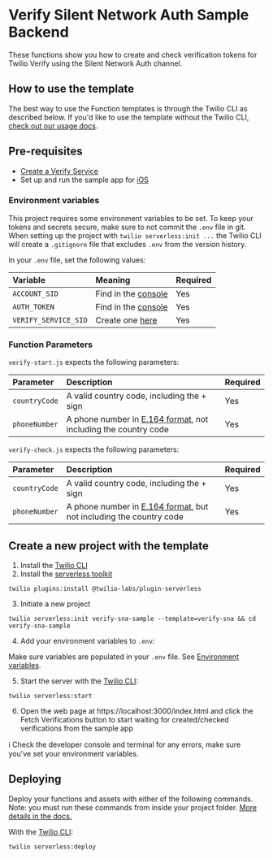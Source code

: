 # Verify Silent Network Auth Sample Backend

These functions show you how to create and check verification tokens for Twilio Verify using the Silent Network Auth channel.

## How to use the template

The best way to use the Function templates is through the Twilio CLI as described below. If you'd like to use the template without the Twilio CLI, [check out our usage docs](../docs/USING_FUNCTIONS.md).

## Pre-requisites

- [Create a Verify Service](https://www.twilio.com/console/verify/services)
- Set up and run the sample app for [iOS](https://github.com/twilio/twilio-verify-ios)

### Environment variables

This project requires some environment variables to be set. To keep your tokens and secrets secure, make sure to not commit the `.env` file in git. When setting up the project with `twilio serverless:init ...` the Twilio CLI will create a `.gitignore` file that excludes `.env` from the version history.

In your `.env` file, set the following values:

| Variable             | Meaning                                                           | Required |
| :------------------- | :---------------------------------------------------------------- | :------- |
| `ACCOUNT_SID`        | Find in the [console](https://www.twilio.com/console)             | Yes      |
| `AUTH_TOKEN`         | Find in the [console](https://www.twilio.com/console)             | Yes      |
| `VERIFY_SERVICE_SID` | Create one [here](https://www.twilio.com/console/verify/services) | Yes      |


### Function Parameters

`verify-start.js` expects the following parameters:

| Parameter      | Description                                 | Required |
| :------------- | :------------------------------------------ | :------- |
| `countryCode`           | A valid country code, including the + sign | Yes |
| `phoneNumber`      | A phone number in [E.164 format](https://www.twilio.com/docs/glossary/what-e164), not including the country code | Yes |

`verify-check.js` expects the following parameters:

| Parameter      | Description                                 | Required |
| :------------- | :------------------------------------------ | :------- |
| `countryCode`           | A valid country code, including the + sign | Yes |
| `phoneNumber`      | A phone number in [E.164 format](https://www.twilio.com/docs/glossary/what-e164), but not including the country code | Yes |


## Create a new project with the template

1. Install the [Twilio CLI](https://www.twilio.com/docs/twilio-cli/quickstart#install-twilio-cli)
2. Install the [serverless toolkit](https://www.twilio.com/docs/labs/serverless-toolkit/getting-started)

```shell
twilio plugins:install @twilio-labs/plugin-serverless
```

3. Initiate a new project

```
twilio serverless:init verify-sna-sample --template=verify-sna && cd verify-sna-sample
```

4. Add your environment variables to `.env`:

Make sure variables are populated in your `.env` file. See [Environment variables](#environment-variables).

5. Start the server with the [Twilio CLI](https://www.twilio.com/docs/twilio-cli/quickstart):

```
twilio serverless:start
```

6. Open the web page at https://localhost:3000/index.html and click the Fetch Verifications button to start waiting for created/checked verifications from the sample app

ℹ️ Check the developer console and terminal for any errors, make sure you've set your environment variables.

## Deploying

Deploy your functions and assets with either of the following commands. Note: you must run these commands from inside your project folder. [More details in the docs.](https://www.twilio.com/docs/labs/serverless-toolkit)

With the [Twilio CLI](https://www.twilio.com/docs/twilio-cli/quickstart):

```
twilio serverless:deploy
```